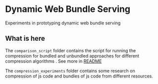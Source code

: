 # Dynamic Web Bundle Serving

Experiments in prototyping dynamic web bundle serving

## What is here
The `comparison_script` folder contains the script for running the compression for bundled and unbundled approaches for different compression algorithms . See more in [README](comparison_script/README.md)

The `compression_experiments` folder contains some research on compression of js code and bundles of js code from different resources.
